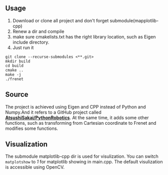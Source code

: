 ## Usage

1. Download or clone all project and don't forget submodule(mapplotlib-cpp)
2. Renew a dir and compile
3. make sure cmakelists.txt has the right library location, such as Eigen include directory.
4. Just run it

```
git clone --recurse-submodules <**.git>
mkdir build
cd build
cmake ..
make -j
./frenet
```

## Source

The project is achieved using Eigen and CPP instead of Python and Numpy.And it refers to a GitHub project called [**AtsushiSakai/PythonRobotics**](https://github.com/AtsushiSakai/PythonRobotics/tree/master/PathPlanning/FrenetOptimalTrajectory). At the same time, 
it adds some other functions, such as transforming from Cartesian coordinate to Frenet and modifies some functions.

## Visualization

The submodule matplotlib-cpp dir is used for visulization. You can switch `matplotshow` to *1* for matplotlib showing in main.cpp. The default visulization is accessible using OpenCV.
